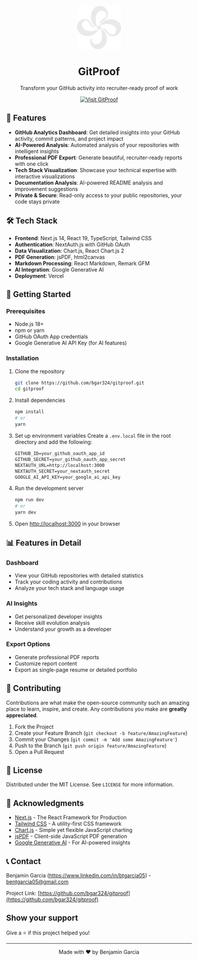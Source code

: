 <div align="center">
  <p align="center">
    <img src="/public/favicon.png" alt="GitProof Logo" width="120" />
    <h1>GitProof</h1>
    <p>Transform your GitHub activity into recruiter-ready proof of work</p>
    <a href="https://gitproof.vercel.app" target="_blank">
      <img src="https://img.shields.io/badge/Visit-GitProof-000000?style=for-the-badge&logo=vercel" alt="Visit GitProof" />
    </a>
  </p>
</div>

## 🚀 Features

- **GitHub Analytics Dashboard**: Get detailed insights into your GitHub activity, commit patterns, and project impact
- **AI-Powered Analysis**: Automated analysis of your repositories with intelligent insights
- **Professional PDF Export**: Generate beautiful, recruiter-ready reports with one click
- **Tech Stack Visualization**: Showcase your technical expertise with interactive visualizations
- **Documentation Analysis**: AI-powered README analysis and improvement suggestions
- **Private & Secure**: Read-only access to your public repositories, your code stays private

## 🛠️ Tech Stack

- **Frontend**: Next.js 14, React 19, TypeScript, Tailwind CSS
- **Authentication**: NextAuth.js with GitHub OAuth
- **Data Visualization**: Chart.js, React Chart.js 2
- **PDF Generation**: jsPDF, html2canvas
- **Markdown Processing**: React Markdown, Remark GFM
- **AI Integration**: Google Generative AI
- **Deployment**: Vercel

## 🚀 Getting Started

### Prerequisites

- Node.js 18+
- npm or yarn
- GitHub OAuth App credentials
- Google Generative AI API Key (for AI features)

### Installation

1. Clone the repository
   ```bash
   git clone https://github.com/bgar324/gitproof.git
   cd gitproof
   ```

2. Install dependencies
   ```bash
   npm install
   # or
   yarn
   ```

3. Set up environment variables
   Create a `.env.local` file in the root directory and add the following:
   ```env
   GITHUB_ID=your_github_oauth_app_id
   GITHUB_SECRET=your_github_oauth_app_secret
   NEXTAUTH_URL=http://localhost:3000
   NEXTAUTH_SECRET=your_nextauth_secret
   GOOGLE_AI_API_KEY=your_google_ai_api_key
   ```

4. Run the development server
   ```bash
   npm run dev
   # or
   yarn dev
   ```

5. Open [http://localhost:3000](http://localhost:3000) in your browser

## 📊 Features in Detail

### Dashboard
- View your GitHub repositories with detailed statistics
- Track your coding activity and contributions
- Analyze your tech stack and language usage

### AI Insights
- Get personalized developer insights
- Receive skill evolution analysis
- Understand your growth as a developer

### Export Options
- Generate professional PDF reports
- Customize report content
- Export as single-page resume or detailed portfolio

## 🤝 Contributing

Contributions are what make the open-source community such an amazing place to learn, inspire, and create. Any contributions you make are **greatly appreciated**.

1. Fork the Project
2. Create your Feature Branch (`git checkout -b feature/AmazingFeature`)
3. Commit your Changes (`git commit -m 'Add some AmazingFeature'`)
4. Push to the Branch (`git push origin feature/AmazingFeature`)
5. Open a Pull Request

## 📄 License

Distributed under the MIT License. See `LICENSE` for more information.

## 🙏 Acknowledgments

- [Next.js](https://nextjs.org/) - The React Framework for Production
- [Tailwind CSS](https://tailwindcss.com/) - A utility-first CSS framework
- [Chart.js](https://www.chartjs.org/) - Simple yet flexible JavaScript charting
- [jsPDF](https://github.com/parallax/jsPDF) - Client-side JavaScript PDF generation
- [Google Generative AI](https://ai.google.dev/) - For AI-powered insights

## 📞 Contact

Benjamin Garcia (https://www.linkedin.com/in/btgarcia05) - bentgarcia05@gmail.com

Project Link: [https://github.com/bgar324/gitproof](https://github.com/bgar324/gitproof)

## Show your support

Give a ⭐️ if this project helped you!

---

<div align="center">
  Made with ❤️ by Benjamin Garcia
</div>
